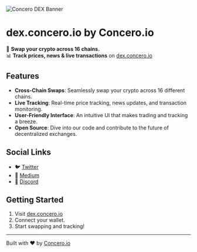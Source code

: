 ![Concero DEX Banner](https://pbs.twimg.com/profile_banners/1656709850234077194/1691232566/1500x500)

# dex.concero.io by Concero.io

🚀 **Swap your crypto across 16 chains.**  
📊 **Track prices, news & live transactions** on [dex.concero.io](http://dex.concero.io)

## Features

- **Cross-Chain Swaps**: Seamlessly swap your crypto across 16 different chains.
- **Live Tracking**: Real-time price tracking, news updates, and transaction monitoring.
- **User-Friendly Interface**: An intuitive UI that makes trading and tracking a breeze.
- **Open Source**: Dive into our code and contribute to the future of decentralized exchanges.

## Social Links

- 🐦 [Twitter](https://twitter.com/concero_io)
- 📖 [Medium](https://medium.com/@concero)
- 💬 [Discord](https://discord.gg/concero_io)

## Getting Started

1. Visit [dex.concero.io](http://dex.concero.io)
2. Connect your wallet.
3. Start swapping and tracking!

---

Built with ❤️ by [Concero.io](https://concero.io)
